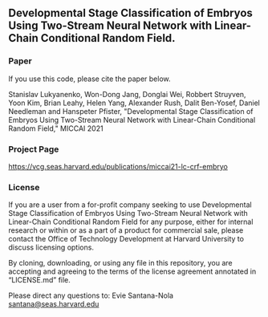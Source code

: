 ## Developmental Stage Classification of Embryos Using Two-Stream Neural Network with Linear-Chain Conditional Random Field.

### Paper

If you use this code, please cite the paper below.

Stanislav Lukyanenko, Won-Dong Jang, Donglai Wei, Robbert Struyven, Yoon Kim, Brian Leahy, Helen Yang, Alexander Rush, Dalit Ben-Yosef, Daniel Needleman and Hanspeter Pfister, "Developmental Stage Classification of Embryos Using Two-Stream Neural Network with Linear-Chain Conditional Random Field," MICCAI 2021

### Project Page

https://vcg.seas.harvard.edu/publications/miccai21-lc-crf-embryo

### License

If you are a user from a for-profit company seeking to use Developmental Stage Classification of Embryos Using Two-Stream Neural Network with Linear-Chain Conditional Random Field for any purpose, either for internal research or within or as a part of a product for commercial sale, please contact the Office of Technology Development at Harvard University to discuss licensing options.

By cloning, downloading, or using any file in this repository, you are accepting and agreeing to the terms of the license agreement annotated in “LICENSE.md” file.

Please direct any questions to: Evie Santana-Nola santana@seas.harvard.edu

